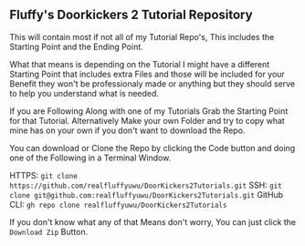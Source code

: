 ## Fluffy's Doorkickers 2 Tutorial Repository

This will contain most if not all of my Tutorial Repo's, This includes the Starting Point and the Ending Point. 

What that means is depending on the Tutorial I might have a different Starting Point that includes extra Files and those will be included for your Benefit they won't be professionaly made or anything but they should serve to help you understand what is needed.

If you are Following Along with one of my Tutorials Grab the Starting Point for that Tutorial. 
Alternatively Make your own Folder and try to copy what mine has on your own if you don't want to download the Repo. 

You can download or Clone the Repo by clicking the Code button and doing one of the Following in a Terminal Window. 

HTTPS: 
    `git clone https://github.com/realfluffyuwu/DoorKickers2Tutorials.git`
SSH: 
    `git clone git@github.com:realfluffyuwu/DoorKickers2Tutorials.git`
GitHub CLI: 
    `gh repo clone realfluffyuwu/DoorKickers2Tutorials`

If you don't know what any of that Means don't worry, You can just click the `Download Zip` Button.